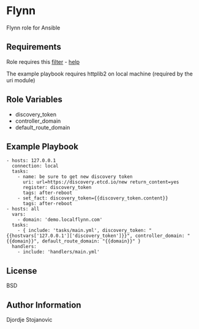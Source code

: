 Flynn
=========

Flynn role for Ansible

Requirements
------------

Role requires this [filter](https://gist.github.com/StalkingKillah/b32c893ca12aa8bd8e3d) - [help](http://docs.ansible.com/developing_plugins.html#distributing-plugins)

The example playbook requires httplib2 on local machine (required by the uri module)

Role Variables
--------------

* discovery_token
* controller_domain
* default_route_domain

Example Playbook
----------------

	- hosts: 127.0.0.1
	  connection: local
	  tasks:
	    - name: be sure to get new discovery token
	      uri: url=https://discovery.etcd.io/new return_content=yes
	      register: discovery_token
	      tags: after-reboot
	    - set_fact: discovery_token={{discovery_token.content}}
	      tags: after-reboot
	- hosts: all
	  vars:
	    - domain: 'demo.localflynn.com'
	  tasks:
	    - { include: 'tasks/main.yml', discovery_token: "{{hostvars['127.0.0.1']['discovery_token']}}", controller_domain: "{{domain}}", default_route_domain: "{{domain}}" }
	  handlers:
	    - include: 'handlers/main.yml'

License
-------

BSD

Author Information
------------------

Djordje Stojanovic

